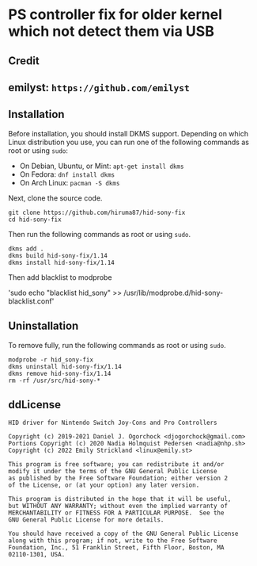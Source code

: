 # PS controller fix for older kernel which not detect them via USB

## Credit

emilyst: `https://github.com/emilyst`
-----------------------------------------------------------------------------------------------------------------------------------------------------------------------

## Installation

Before installation, you should install DKMS support. Depending on which Linux distribution you use, you can run one of the following commands as root or using `sudo`:

* On Debian, Ubuntu, or Mint:   `apt-get install dkms`
* On Fedora:                    `dnf install dkms`
* On Arch Linux:                `pacman -S dkms`

Next, clone the source code.

    git clone https://github.com/hiruma87/hid-sony-fix
    cd hid-sony-fix

Then run the following commands as root or using `sudo`.

    dkms add .
    dkms build hid-sony-fix/1.14
    dkms install hid-sony-fix/1.14

Then add blacklist to modprobe

'sudo echo "blacklist hid_sony" >> /usr/lib/modprobe.d/hid-sony-blacklist.conf'

Uninstallation
--------------

To remove fully, run the following commands as root or using `sudo`.

    modprobe -r hid_sony-fix
    dkms uninstall hid-sony-fix/1.14
    dkms remove hid-sony-fix/1.14
    rm -rf /usr/src/hid-sony-*

ddLicense
-------

    HID driver for Nintendo Switch Joy-Cons and Pro Controllers

    Copyright (c) 2019-2021 Daniel J. Ogorchock <djogorchock@gmail.com>
    Portions Copyright (c) 2020 Nadia Holmquist Pedersen <nadia@nhp.sh>
    Copyright (c) 2022 Emily Strickland <linux@emily.st>

    This program is free software; you can redistribute it and/or
    modify it under the terms of the GNU General Public License
    as published by the Free Software Foundation; either version 2
    of the License, or (at your option) any later version.

    This program is distributed in the hope that it will be useful,
    but WITHOUT ANY WARRANTY; without even the implied warranty of
    MERCHANTABILITY or FITNESS FOR A PARTICULAR PURPOSE.  See the
    GNU General Public License for more details.

    You should have received a copy of the GNU General Public License
    along with this program; if not, write to the Free Software
    Foundation, Inc., 51 Franklin Street, Fifth Floor, Boston, MA
    02110-1301, USA.
